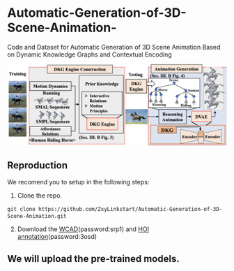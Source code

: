 # Automatic-Generation-of-3D-Scene-Animation-
Code and Dataset for Automatic Generation of 3D Scene Animation Based on Dynamic Knowledge Graphs and Contextual Encoding

<div align="center">
  <img src="fig/overviews.png" width="900px" />
</div>

## Reproduction

We recomend you to setup in the following steps:

1. Clone the repo.
```
git clone https://github.com/ZxyLinkstart/Automatic-Generation-of-3D-Scene-Animation.git
```

2. Download the [WCAD](https://pan.baidu.com/s/18hSpaQ36x0A-OWn-hgcOEQ)(password:srp1) and [HOI annotation](https://pan.baidu.com/s/17bRpE49KkdeyTL5NoQcXUw)(password:3osd)

## We will upload the pre-trained models.
